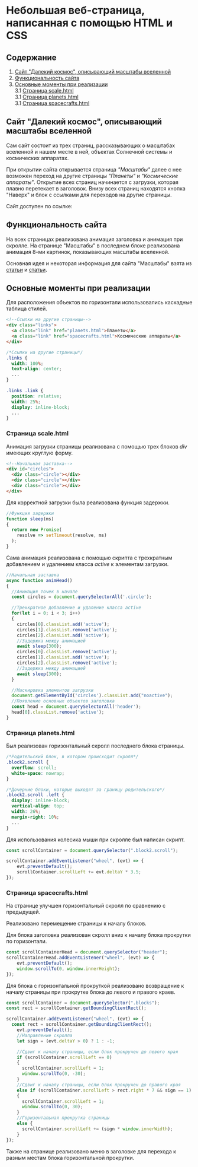 # Небольшая веб-страница, написанная с помощью HTML и CSS

## Содержание

1. [Сайт "Далекий космос", описывающий масштабы вселенной](#сайт)
2. [Функциональность сайта](#функциональность)
3. [Основные моменты при реализации](#реализация)  
    3.1 [Страница scale.html](#scale)  
    3.1 [Страница planets.html](#planets)  
    3.1 [Страница spacecrafts.html](#spacecrafts)

<a name="сайт"></a>
## Сайт "Далекий космос", описывающий масштабы вселенной

Сам сайт состоит из трех страниц, рассказывающих о масштабах вселенной и нашем месте в ней, объектах Солнечной системы и космических аппаратах.

При открытии сайта открывается страница _"Масштабы"_ далее с нее возможен переход на другие страницы _"Планеты"_ и _"Космические аппараты"_. Открытие всех страниц начинается с загрузки, которая плавно перетекает в заголовок. Внизу всех страниц находятся кнопка "Наверх" и блок с ссылками для переходов на другие страницы.

Сайт доступен по ссылке:

<a name="функциональность"></a>
## Функциональность сайта

На всех страницах реализована анимация заголовка и анимация при скролле. На странице "Масштабы" в последнем блоке реализована анимация 8-ми картинок, показывающих масштабы вселенной.

Основная идея и некоторая информация для сайта "Масштабы" взята из [статьи](https://zen.yandex.ru/media/id/61118a9e252a7425afc22df9/razmery-nashei-zemli-k-masshtabam-vselennoi-6117e93c74a4fa1687d0764e) и [статьи](https://mrvorchun.livejournal.com/3123909.html?noscroll).

<a name="реализация"></a>
## Основные моменты при реализации

Для расположения объектов по горизонтали использовались каскадные таблица стилей.

```html
<!--Ссылки на другие страницы-->
<div class="links">
  <a class="link" href="planets.html">Планеты</a>
  <a class="link" href="spacecrafts.html">Космические аппараты</a>
</div>
```

```CSS
/*Ссылки на другие страницы*/
.links {
  width: 100%;
  text-align: center;
  ...
}

.links .link {
  position: relative;
  width: 25%;
  display: inline-block;
  ...
}
```

<a name="scale"></a>
### Страница scale.html

Анимация загрузки страницы реализована с помощью трех блоков _div_ имеющих круглую форму.

```html
<!--Начальная заставка-->
<div id="circles">
  <div class="circle"></div>
  <div class="circle"></div>
  <div class="circle"></div>
</div>
```

Для корректной загрузки была реализована функция задержки.

```js
//Функция задержки
function sleep(ms)
{
  return new Promise(
    resolve => setTimeout(resolve, ms)
  );
}
```

Сама анимация реализована с помощью скрипта с трехкратным добавлением и удалением класса _active_ к элементам загрузки.

```js
//Начальная заставка
async function animHead()
{
  //Анимация точек в начале
  const circles = document.querySelectorAll('.circle');

  //Трехкратное добавление и удаление класса active
  for(let i = 0; i < 3; i++)
  {
    circles[0].classList.add('active');
    circles[1].classList.remove('active');
    circles[2].classList.add('active');
    //Задержка между анимацией
    await sleep(300);
    circles[0].classList.remove('active');
    circles[1].classList.add('active');
    circles[2].classList.remove('active');
    //Задержка между анимацией
    await sleep(300);
  }

  //Маскировка элементов загрузки
  document.getElementById('circles').classList.add("noactive");
  //Появление основных объектов заголовка
  const head = document.querySelectorAll('header');
  head[0].classList.remove('active');
}
```

<a name="planets"></a>
### Страница planets.html

Был реализован горизонтальный скролл последнего блока страницы.

```CSS
/*Родительский блок, в котором происходит скролл*/
.block2.scroll {
  overflow: scroll;
  white-space: nowrap;
}

/*Дочерние блоки, которые выходят за границу родительского*/
.block2.scroll .left {
  display: inline-block;
  vertical-align: top;
  width: 26%;
  margin-right: 10%;
  ...
}
```

Для использования колесика мыши при скролле был написан скрипт.

```js
const scrollContainer = document.querySelector(".block2.scroll");

scrollContainer.addEventListener("wheel", (evt) => {
    evt.preventDefault();
    scrollContainer.scrollLeft += evt.deltaY * 3.5;
});
```

<a name="spacecrafts"></a>
### Страница spacecrafts.html

На странице улучшен горизонтальный скролл по сравнению с предыдущей.

Реализовано перемещение страницы к началу блоков.

Для блока заголовка реализован скролл вниз к началу блока прокрутки по горизонтали.

```js
const scrollContainerHead = document.querySelector("header");
scrollContainerHead.addEventListener("wheel", (evt) => {
    evt.preventDefault();
    window.scrollTo(0, window.innerHeight);
});
```

Для блока с горизонтальной прокруткой реализовано возвращение к началу страницы при прокрутке блока до левого и правого краев.

```js
const scrollContainer = document.querySelector(".blocks");
const rect = scrollContainer.getBoundingClientRect();

scrollContainer.addEventListener("wheel", (evt) => {
  const rect = scrollContainer.getBoundingClientRect();
    evt.preventDefault();
    //Направление скролла
    let sign = (evt.deltaY > 0) ? 1 : -1;

    //Сдвиг к началу страницы, если блок прокручен до левого края
    if (scrollContainer.scrollLeft == 0)
    {
      scrollContainer.scrollLeft = 1;
      window.scrollTo(0, -30);
    }
    //Сдвиг к началу страницы, если блок прокручен до правого края
    else if (scrollContainer.scrollLeft > rect.right * 7 && sign == 1)
    {
      scrollContainer.scrollLeft = 1;
      window.scrollTo(0, 30);
    }
    //Горизонтальная прокрутка страницы
    else {
      scrollContainer.scrollLeft += (sign * window.innerWidth);
    }
});
```

Также на странице реализовано меню в заголовке для перехода к разным местам блока горизонтальной прокрутки.
